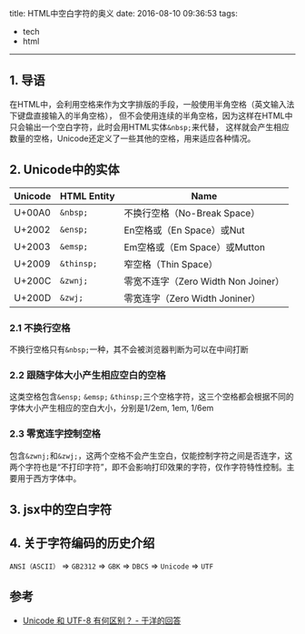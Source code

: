 title: HTML中空白字符的奥义
date: 2016-08-10 09:36:53
tags:
- tech
- html
---
## 1. 导语
在HTML中，会利用空格来作为文字排版的手段，一般使用半角空格（英文输入法下键盘直接输入的半角空格），
但不会使用连续的半角空格，因为这样在HTML中只会输出一个空白字符，此时会用HTML实体`&nbsp;`来代替，
这样就会产生相应数量的空格，Unicode还定义了一些其他的空格，用来适应各种情况。

## 2. Unicode中的实体
| Unicode | HTML Entity | Name                                           |
| ------- |-------------| ---------------------------------------------- |
| U+00A0  | `&nbsp;`    | 不换行空格（No-Break Space）                    |
| U+2002  | `&ensp;`    | En空格或（En Space）或Nut                       |
| U+2003  | `&emsp;`    | Em空格或（Em Space）或Mutton                    |
| U+2009  | `&thinsp;`  | 窄空格（Thin Space）                            |
| U+200C  | `&zwnj;`    | 零宽不连字（Zero Width Non Joiner）  |
| U+200D  | `&zwj;`     | 零宽连字（Zero Width Joniner）        |

### 2.1 不换行空格
不换行空格只有`&nbsp;`一种，其不会被浏览器判断为可以在中间打断
### 2.2 跟随字体大小产生相应空白的空格
这类空格包含`&ensp;` `&emsp;` `&thinsp;`三个空格字符，这三个空格都会根据不同的字体大小产生相应的空白大小，分别是1/2em, 1em, 1/6em
### 2.3 零宽连字控制空格
包含`&zwnj;`和`&zwj;`，这两个空格不会产生空白，仅能控制字符之间是否连字，这两个字符也是“不打印字符”，即不会影响打印效果的字符，仅作字符特性控制。主要用于西方字体中。

## 3. jsx中的空白字符
## 4. 关于字符编码的历史介绍
`ANSI（ASCII）` => `GB2312` => `GBK` => `DBCS` => `Unicode` => `UTF`
## 参考
- [Unicode 和 UTF-8 有何区别？ - 于洋的回答](https://www.zhihu.com/question/23374078)